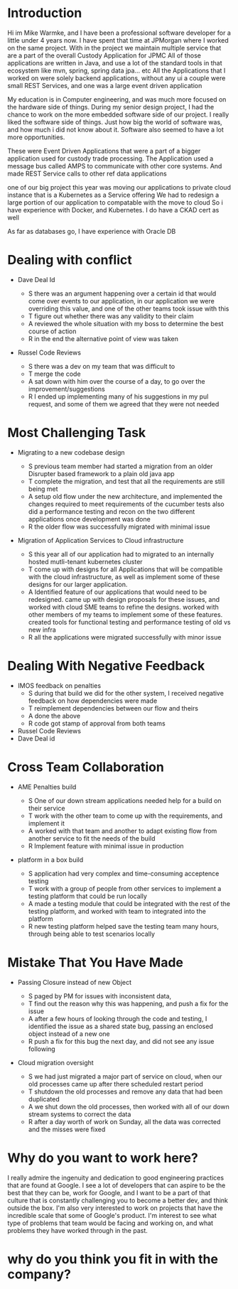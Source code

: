 

# Introduction

Hi im Mike Warmke, and I have been a professional software developer for a little under 4 years now.
I have spent that time at JPMorgan where I worked on the same project.
With in the project we maintain multiple service that are a part of the overall Custody Application for JPMC
All of those applications are written in Java, and use a lot of the standard tools in that ecosystem
like mvn, spring, spring data jpa... etc
All the Applications that I worked on were solely backend applications, without any ui
a couple were small REST Services, and one was a large event driven application

My education is in Computer engineering, and was much more focused on the hardware side of things.
During my senior design project, I had the chance to work on the more embedded software side of our project.
I really liked the software side of things. Just how big the world of software was, and how much i did not know about it.
Software also seemed to have a lot more opportunities.

These were Event Driven Applications that were a part of a bigger application used for custody trade processing.
The Application used a message bus called AMPS to communicate with other core systems.
And made REST Service calls to other ref data applications

one of our big project this year was moving our applications to private cloud instance that is a Kubernetes as a Service offering
We had to redesign a large portion of our application to compatable with the move to cloud
So i have experience with Docker, and Kubernetes. I do have a CKAD cert as well

As far as databases go, I have experience with Oracle DB

# Dealing with conflict

- Dave Deal Id
  - S there was an argument happening over a certain id that would come over events to our application, 
      in our application we were overriding this value, and one of the other teams took issue with this
  - T figure out whether there was any validity to their claim
  - A reviewed the whole situation with my boss to determine the best course of action
  - R in the end the alternative point of view was taken 

- Russel Code Reviews
  - S there was a dev on my team that was difficult to 
  - T merge the code
  - A sat down with him over the course of a day, to go over the improvement/suggestions
  - R I ended up implementing many of his suggestions in my pul request,
      and some of them we agreed that they were not needed

# Most Challenging Task

- Migrating to a new codebase design
  - S previous team member had started a migration from an older Disrupter based framework to a plain old java app
  - T complete the migration, and test that all the requirements are still being met
  - A setup old flow under the new architecture, and implemented the changes required to meet requirements of the cucumber tests
      also did a performance testing and recon on the two different applications once development was done
  - R the older flow was successfully migrated with minimal issue

- Migration of Application Services to Cloud infrastructure
  - S this year all of our application had to migrated to an internally hosted mutli-tenant kubernetes cluster
  - T come up with designs for all Applications that will be compatible with the cloud infrastructure,
      as well as implement some of these designs for our larger application.
  - A Identified feature of our applications that would need to be redesigned. 
      came up with design proposals for these issues, and worked with cloud SME teams to refine the designs.
      worked with other members of my teams to implement some of these features. 
      created tools for functional testing and performance testing of old vs new infra
  - R all the applications were migrated successfully with minor issue

# Dealing With Negative Feedback
 
- IMOS feedback on penalties
  - S during that build we did for the other system, I received negative feedback on how dependencies were made
  - T reimplement dependencies between our flow and theirs
  - A done the above
  - R code got stamp of approval from both teams
- Russel Code Reviews
- Dave Deal id

# Cross Team Collaboration

- AME Penalties build
  - S One of our down stream applications needed help for a build on their service
  - T work with the other team to come up with the requirements, and implement it 
  - A worked with that team and another to adapt existing flow from another service to fit the needs of the build
  - R Implement feature with minimal issue in production

- platform in a box build
  - S application had very complex and time-consuming acceptence testing
  - T work with a group of people from other services to implement a testing platform that could be run locally
  - A made a testing module that could be integrated with the rest of the testing platform, 
      and worked with team to integrated into the platform
  - R new testing platform helped save the testing team many hours, through being able to test scenarios locally

# Mistake That You Have Made

- Passing Closure instead of new Object
  - S paged by PM for issues with inconsistent data, 
  - T find out the reason why this was happening, and push a fix for the issue
  - A after a few hours of looking through the code and testing,
      I identified the issue as a shared state bug, passing an enclosed object instead of a new one 
  - R push a fix for this bug the next day, and did not see any issue following

- Cloud migration oversight
  - S we had just migrated a major part of service on cloud, when our old processes came up after there scheduled restart period
  - T shutdown the old processes and remove any data that had been duplicated
  - A we shut down the old processes, then worked with all of our down stream systems to correct the data
  - R after a day worth of work on Sunday, all the data was corrected and the misses were fixed

# Why do you want to work here?

I really admire the ingenuity and dedication to good engineering practices that are found at Google.
I see a lot of developers that can aspire to be the best that they can be, work for Google, and I want to be a part of 
that culture that is constantly challenging you to become a better dev, and think outside the box.
I'm also very interested to work on projects that have the incredible scale that some of Google's product.
I'm interest to see what type of problems that team would be facing and working on, and what problems they have worked
through in the past.  

# why do you think you fit in with the company?

